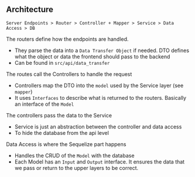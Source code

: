 ## Architecture

```
Server Endpoints > Router > Controller + Mapper > Service > Data Access > DB
```

The routers define how the endpoints are handled. 
- They parse the data into a `Data Transfer Object` if needed. DTO defines what the object or data the frontend should pass to the backend
- Can be found in `src/api/data_transfer`

The routes call the Controllers to handle the request
- Controllers map the DTO into the `model` used by the Service layer (see `mapper`)
- It uses `Interfaces` to describe what is returned to the routers. Basically an interface of the `Model`

The controllers pass the data to the Service
- Service is just an abstraction between the controller and data access
- To hide the database from the api level

Data Access is where the Sequelize part happens
- Handles the CRUD of the `Model` with the database
- Each Model has an `Input` and `Output` interface. It ensures the data that we pass or return to the upper layers to be correct.